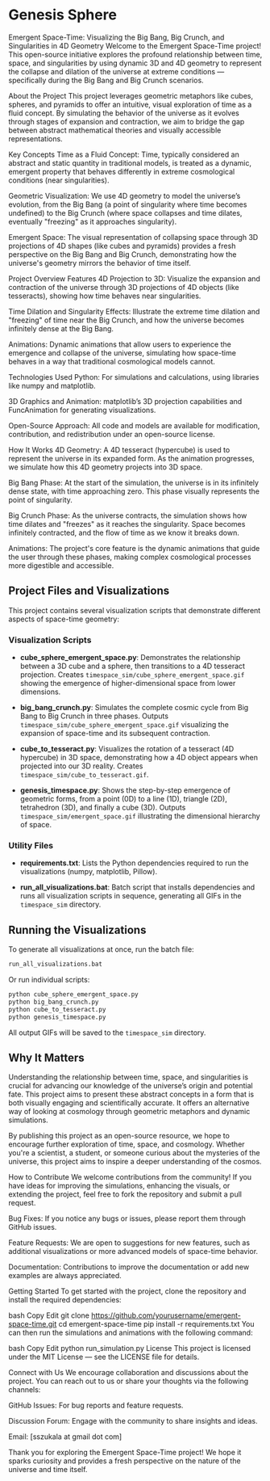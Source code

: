 # Genesis Sphere
 
Emergent Space-Time: Visualizing the Big Bang, Big Crunch, and Singularities in 4D Geometry
Welcome to the Emergent Space-Time project! This open-source initiative explores the profound relationship between time, space, and singularities by using dynamic 3D and 4D geometry to represent the collapse and dilation of the universe at extreme conditions — specifically during the Big Bang and Big Crunch scenarios.

About the Project
This project leverages geometric metaphors like cubes, spheres, and pyramids to offer an intuitive, visual exploration of time as a fluid concept. By simulating the behavior of the universe as it evolves through stages of expansion and contraction, we aim to bridge the gap between abstract mathematical theories and visually accessible representations.

Key Concepts
Time as a Fluid Concept: Time, typically considered an abstract and static quantity in traditional models, is treated as a dynamic, emergent property that behaves differently in extreme cosmological conditions (near singularities).

Geometric Visualization: We use 4D geometry to model the universe’s evolution, from the Big Bang (a point of singularity where time becomes undefined) to the Big Crunch (where space collapses and time dilates, eventually "freezing" as it approaches singularity).

Emergent Space: The visual representation of collapsing space through 3D projections of 4D shapes (like cubes and pyramids) provides a fresh perspective on the Big Bang and Big Crunch, demonstrating how the universe's geometry mirrors the behavior of time itself.

Project Overview
Features
4D Projection to 3D: Visualize the expansion and contraction of the universe through 3D projections of 4D objects (like tesseracts), showing how time behaves near singularities.

Time Dilation and Singularity Effects: Illustrate the extreme time dilation and "freezing" of time near the Big Crunch, and how the universe becomes infinitely dense at the Big Bang.

Animations: Dynamic animations that allow users to experience the emergence and collapse of the universe, simulating how space-time behaves in a way that traditional cosmological models cannot.

Technologies Used
Python: For simulations and calculations, using libraries like numpy and matplotlib.

3D Graphics and Animation: matplotlib’s 3D projection capabilities and FuncAnimation for generating visualizations.

Open-Source Approach: All code and models are available for modification, contribution, and redistribution under an open-source license.

How It Works
4D Geometry: A 4D tesseract (hypercube) is used to represent the universe in its expanded form. As the animation progresses, we simulate how this 4D geometry projects into 3D space.

Big Bang Phase: At the start of the simulation, the universe is in its infinitely dense state, with time approaching zero. This phase visually represents the point of singularity.

Big Crunch Phase: As the universe contracts, the simulation shows how time dilates and "freezes" as it reaches the singularity. Space becomes infinitely contracted, and the flow of time as we know it breaks down.

Animations: The project's core feature is the dynamic animations that guide the user through these phases, making complex cosmological processes more digestible and accessible.

## Project Files and Visualizations

This project contains several visualization scripts that demonstrate different aspects of space-time geometry:

### Visualization Scripts

- **cube_sphere_emergent_space.py**: Demonstrates the relationship between a 3D cube and a sphere, then transitions to a 4D tesseract projection. Creates `timespace_sim/cube_sphere_emergent_space.gif` showing the emergence of higher-dimensional space from lower dimensions.

- **big_bang_crunch.py**: Simulates the complete cosmic cycle from Big Bang to Big Crunch in three phases. Outputs `timespace_sim/cube_sphere_emergent_space.gif` visualizing the expansion of space-time and its subsequent contraction.

- **cube_to_tesseract.py**: Visualizes the rotation of a tesseract (4D hypercube) in 3D space, demonstrating how a 4D object appears when projected into our 3D reality. Creates `timespace_sim/cube_to_tesseract.gif`.

- **genesis_timespace.py**: Shows the step-by-step emergence of geometric forms, from a point (0D) to a line (1D), triangle (2D), tetrahedron (3D), and finally a cube (3D). Outputs `timespace_sim/emergent_space.gif` illustrating the dimensional hierarchy of space.

### Utility Files

- **requirements.txt**: Lists the Python dependencies required to run the visualizations (numpy, matplotlib, Pillow).

- **run_all_visualizations.bat**: Batch script that installs dependencies and runs all visualization scripts in sequence, generating all GIFs in the `timespace_sim` directory.

## Running the Visualizations

To generate all visualizations at once, run the batch file:

```bash
run_all_visualizations.bat
```

Or run individual scripts:

```bash
python cube_sphere_emergent_space.py
python big_bang_crunch.py
python cube_to_tesseract.py
python genesis_timespace.py
```

All output GIFs will be saved to the `timespace_sim` directory.

## Why It Matters
Understanding the relationship between time, space, and singularities is crucial for advancing our knowledge of the universe’s origin and potential fate. This project aims to present these abstract concepts in a form that is both visually engaging and scientifically accurate. It offers an alternative way of looking at cosmology through geometric metaphors and dynamic simulations.

By publishing this project as an open-source resource, we hope to encourage further exploration of time, space, and cosmology. Whether you're a scientist, a student, or someone curious about the mysteries of the universe, this project aims to inspire a deeper understanding of the cosmos.

How to Contribute
We welcome contributions from the community! If you have ideas for improving the simulations, enhancing the visuals, or extending the project, feel free to fork the repository and submit a pull request.

Bug Fixes: If you notice any bugs or issues, please report them through GitHub issues.

Feature Requests: We are open to suggestions for new features, such as additional visualizations or more advanced models of space-time behavior.

Documentation: Contributions to improve the documentation or add new examples are always appreciated.

Getting Started
To get started with the project, clone the repository and install the required dependencies:

bash
Copy
Edit
git clone https://github.com/yourusername/emergent-space-time.git
cd emergent-space-time
pip install -r requirements.txt
You can then run the simulations and animations with the following command:

bash
Copy
Edit
python run_simulation.py
License
This project is licensed under the MIT License — see the LICENSE file for details.

Connect with Us
We encourage collaboration and discussions about the project. You can reach out to us or share your thoughts via the following channels:

GitHub Issues: For bug reports and feature requests.

Discussion Forum: Engage with the community to share insights and ideas.

Email: [sszukala at gmail dot com]

Thank you for exploring the Emergent Space-Time project! We hope it sparks curiosity and provides a fresh perspective on the nature of the universe and time itself.
